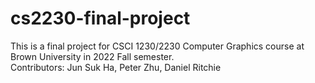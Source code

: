 # cs2230-final-project
 This is a final project for CSCI 1230/2230 Computer Graphics course at Brown University in 2022 Fall semester.   
 Contributors: Jun Suk Ha, Peter Zhu, Daniel Ritchie
